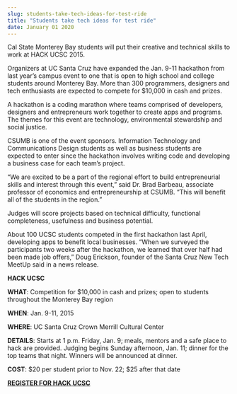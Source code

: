 ```yaml
---
slug: students-take-tech-ideas-for-test-ride
title: "Students take tech ideas for test ride"
date: January 01 2020
---
```


 
<p>
  Cal State Monterey Bay students will put their creative and technical skills
  to work at HACK UCSC 2015.
</p>
<p>
  Organizers at UC Santa Cruz have expanded the Jan. 9&#45;11 hackathon from
  last year’s campus event to one that is open to high school and college
  students around Monterey Bay. More than 300 programmers, designers and tech
  enthusiasts are expected to compete for $10,000 in cash and prizes.
</p>
<p>
  A hackathon is a coding marathon where teams comprised of developers,
  designers and entrepreneurs work together to create apps and programs. The
  themes for this event are technology, environmental stewardship and social
  justice.
</p>
<p>
  CSUMB is one of the event sponsors. Information Technology and Communications
  Design students as well as business students are expected to enter since the
  hackathon involves writing code and developing a business case for each team’s
  project.
</p>
<p>
  “We are excited to be a part of the regional effort to build entrepreneurial
  skills and interest through this event,” said Dr. Brad Barbeau, associate
  professor of economics and entrepreneurship at CSUMB. “This will benefit all
  of the students in the region.”
</p>
<p>
  Judges will score projects based on technical difficulty, functional
  completeness, usefulness and business potential.
</p>
<p>
  About 100 UCSC students competed in the first hackathon last April, developing
  apps to benefit local businesses. “When we surveyed the participants two weeks
  after the hackathon, we learned that over half had been made job offers,” Doug
  Erickson, founder of the Santa Cruz New Tech MeetUp said in a news release.
</p>
<p><strong>HACK UCSC</strong></p>
<p>
  <strong>WHAT</strong>: Competition for $10,000 in cash and prizes; open to
  students throughout the Monterey Bay region
</p>
<p><strong>WHEN</strong>: Jan. 9&#45;11, 2015</p>
<p><strong>WHERE</strong>: UC Santa Cruz Crown Merrill Cultural Center</p>
<p>
  <strong>DETAILS</strong>: Starts at 1 p.m. Friday, Jan. 9; meals, mentors and
  a safe place to hack are provided. Judging begins Sunday afternoon, Jan. 11;
  dinner for the top teams that night. Winners will be announced at dinner.
</p>
<p>
  <strong>COST</strong>: $20 per student prior to Nov. 22; $25 after that date
</p>
<p>
  <strong><a href="https://www.hackucsc.com/">REGISTER FOR HACK UCSC</a></strong>
</p>
 
